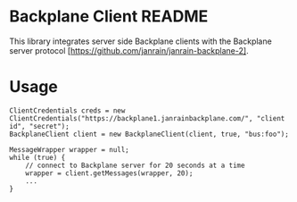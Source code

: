 Backplane Client README
=======================

This library integrates server side Backplane clients with the Backplane server protocol [https://github.com/janrain/janrain-backplane-2].

Usage
=====

```
ClientCredentials creds = new ClientCredentials("https://backplane1.janrainbackplane.com/", "client id", "secret");
BackplaneClient client = new BackplaneClient(client, true, "bus:foo");

MessageWrapper wrapper = null;
while (true) {
    // connect to Backplane server for 20 seconds at a time
    wrapper = client.getMessages(wrapper, 20);
    ...
}

```



